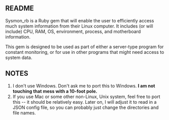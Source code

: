 ## README ##
Sysmon_rb is a Ruby gem that will enable the user to efficiently access much system information from their Linux computer. It includes (or will include) CPU, RAM, OS, environment, process, and motherboard information.


This gem is designed to be used as part of either a server-type program for constant monitoring, or for use in other programs that might need access to system data.


## NOTES ##
1) I don't use Windows. Don't ask me to port this to Windows. **I am not touching that mess with a 10-foot pole.**
1) If you use Mac or some other non-Linux, Unix system, feel free to port this -- it should be relatively easy. Later on, I will adjust it to read in a JSON config file, so you can probably just change the directories and file names.
